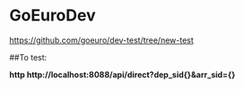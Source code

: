 # GoEuroDev

https://github.com/goeuro/dev-test/tree/new-test

##To test:

**http http://localhost:8088/api/direct?dep_sid{}&arr_sid={}**
